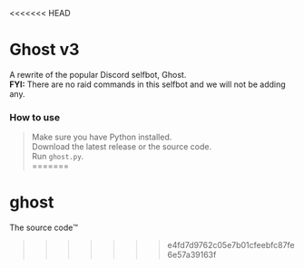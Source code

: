 <<<<<<< HEAD
# Ghost v3
A rewrite of the popular Discord selfbot, Ghost.  
**FYI:** There are no raid commands in this selfbot and we will not be adding any.  

### How to use
> Make sure you have Python installed.  
> Download the latest release or the source code.  
> Run `ghost.py`.  
=======
# ghost
The source code™️
>>>>>>> e4fd7d9762c05e7b01cfeebfc87fe6e57a39163f
